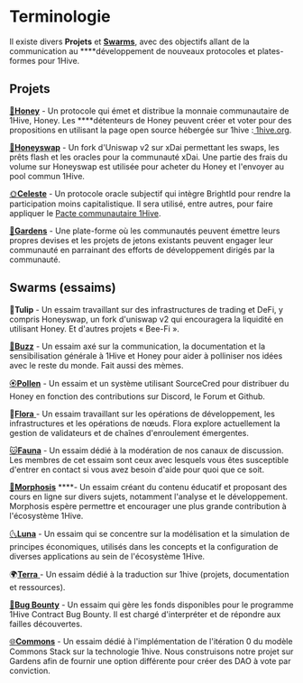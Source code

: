 # Terminologie

Il existe divers **Projets** et [**Swarms**](https://wiki.1hive.org/v/francais/community/swarms), avec des objectifs allant de la communication au ****développement de nouveaux protocoles et plates-formes pour 1Hive.

## Projets

[🍯**Honey**](../projects/honey/) - Un protocole qui émet et distribue la monnaie communautaire de 1Hive, Honey. Les ****détenteurs de Honey peuvent créer et voter pour des propositions en utilisant la page open source hébergée sur 1hive :[ 1hive.org](https://1hive.org/).

[🍃**Honeyswap**](../projects/honeyswap/) - Un fork d'Uniswap v2 sur xDai permettant les swaps, les prêts flash et les oracles pour la communauté xDai. Une partie des frais du volume sur Honeyswap est utilisée pour acheter du Honey et l'envoyer au pool commun 1Hive.

[🌞**Celeste**](../projects/celeste/) - Un protocole oracle subjectif qui intègre BrightId pour rendre la participation moins capitalistique. Il sera utilisé, entre autres, pour faire appliquer le [Pacte communautaire 1Hive](https://wiki.1hive.org/v/francais/community-covenant).

[🌻**Gardens**](../projects/gardens/) - Une plate-forme où les communautés peuvent émettre leurs propres devises et les projets de jetons existants peuvent engager leur communauté en parrainant des efforts de développement dirigés par la communauté.

## Swarms **\(essaims\)**

🌷**Tulip** - Un essaim travaillant sur des infrastructures de trading et DeFi, y compris Honeyswap, un fork d'uniswap v2 qui encouragera la liquidité en utilisant Honey. Et d'autres projets « Bee-Fi ».

[🐝**Buzz**](../community/swarms/buzz.md) - Un essaim axé sur la communication, la documentation et la sensibilisation générale à 1Hive et Honey pour aider à polliniser nos idées avec le reste du monde. Fait aussi des mèmes.

[🏵**Pollen**](../community/swarms/pollen.md) - Un essaim et un système utilisant SourceCred pour distribuer du Honey en fonction des contributions sur Discord, le Forum et Github.

🌺[**Flora** ](../community/swarms/flora.md) - Un essaim travaillant sur les opérations de développement, les infrastructures et les opérations de nœuds. Flora explore actuellement la gestion de validateurs et de chaînes d'enroulement émergentes.

[🐱**Fauna**](../community/swarms/fauna.md) - Un essaim dédié à la modération de nos canaux de discussion. Les membres de cet essaim sont ceux avec lesquels vous êtes susceptible d'entrer en contact si vous avez besoin d'aide pour quoi que ce soit.

[🦋**Morphosis**](../community/swarms/morphosis.md) ****- Un essaim créant du contenu éducatif et proposant des cours en ligne sur divers sujets, notamment l'analyse et le développement. Morphosis espère permettre et encourager une plus grande contribution à l'écosystème 1Hive.

[🌜**Luna**](../community/swarms/luna.md) - Un essaim qui se concentre sur la modélisation et la simulation de principes économiques, utilisés dans les concepts et la configuration de diverses applications au sein de l'écosystème 1Hive.

🌍[**Terra** ](../community/swarms/terra.md)- Un essaim dédié à la traduction sur 1hive \(projets, documentation et ressources\).

[🐛**Bug Bounty**](../community/swarms/bug-bounty.md) - Un essaim qui gère les fonds disponibles pour le programme 1Hive Contract Bug Bounty. Il est chargé d'interpréter et de répondre aux failles découvertes.

[🌐**Commons**](../community/swarms/commons.md) - Un essaim dédié à l'implémentation de l'itération 0 du modèle Commons Stack sur la technologie 1hive. Nous construisons notre projet sur Gardens afin de fournir une option différente pour créer des DAO à vote par conviction.

